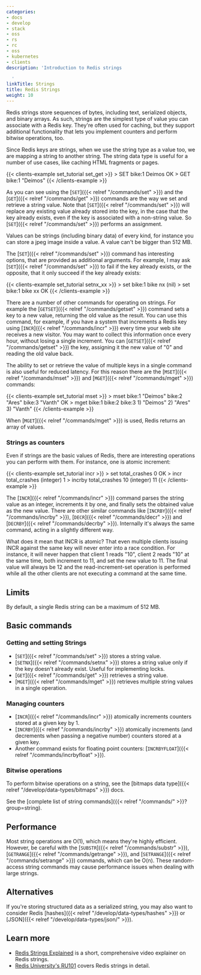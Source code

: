 ```yaml
---
categories:
- docs
- develop
- stack
- oss
- rs
- rc
- oss
- kubernetes
- clients
description: 'Introduction to Redis strings

  '
linkTitle: Strings
title: Redis Strings
weight: 10
---
```


Redis strings store sequences of bytes, including text, serialized objects, and binary arrays.
As such, strings are the simplest type of value you can associate with
a Redis key.
They're often used for caching, but they support additional functionality that lets you implement counters and perform bitwise operations, too.

Since Redis keys are strings, when we use the string type as a value too,
we are mapping a string to another string. The string data type is useful
for a number of use cases, like caching HTML fragments or pages.

{{< clients-example set_tutorial set_get >}}
    > SET bike:1 Deimos
    OK
    > GET bike:1
    "Deimos"
{{< /clients-example >}}

As you can see using the [`SET`]({{< relref "/commands/set" >}}) and the [`GET`]({{< relref "/commands/get" >}}) commands are the way we set
and retrieve a string value. Note that [`SET`]({{< relref "/commands/set" >}}) will replace any existing value
already stored into the key, in the case that the key already exists, even if
the key is associated with a non-string value. So [`SET`]({{< relref "/commands/set" >}}) performs an assignment.

Values can be strings (including binary data) of every kind, for instance you
can store a jpeg image inside a value. A value can't be bigger than 512 MB.

The [`SET`]({{< relref "/commands/set" >}}) command has interesting options, that are provided as additional
arguments. For example, I may ask [`SET`]({{< relref "/commands/set" >}}) to fail if the key already exists,
or the opposite, that it only succeed if the key already exists:

{{< clients-example set_tutorial setnx_xx >}}
    > set bike:1 bike nx
    (nil)
    > set bike:1 bike xx
    OK
{{< /clients-example >}}

There are a number of other commands for operating on strings. For example
the [`GETSET`]({{< relref "/commands/getset" >}}) command sets a key to a new value, returning the old value as the
result. You can use this command, for example, if you have a
system that increments a Redis key using [`INCR`]({{< relref "/commands/incr" >}})
every time your web site receives a new visitor. You may want to collect this
information once every hour, without losing a single increment.
You can [`GETSET`]({{< relref "/commands/getset" >}}) the key, assigning it the new value of "0" and reading the
old value back.

The ability to set or retrieve the value of multiple keys in a single
command is also useful for reduced latency. For this reason there are
the [`MSET`]({{< relref "/commands/mset" >}}) and [`MGET`]({{< relref "/commands/mget" >}}) commands:

{{< clients-example set_tutorial mset >}}
    > mset bike:1 "Deimos" bike:2 "Ares" bike:3 "Vanth"
    OK
    > mget bike:1 bike:2 bike:3
    1) "Deimos"
    2) "Ares"
    3) "Vanth"
{{< /clients-example >}}

When [`MGET`]({{< relref "/commands/mget" >}}) is used, Redis returns an array of values.

### Strings as counters
Even if strings are the basic values of Redis, there are interesting operations
you can perform with them. For instance, one is atomic increment:

{{< clients-example set_tutorial incr >}}
    > set total_crashes 0
    OK
    > incr total_crashes
    (integer) 1
    > incrby total_crashes 10
    (integer) 11
{{< /clients-example >}}

The [`INCR`]({{< relref "/commands/incr" >}}) command parses the string value as an integer,
increments it by one, and finally sets the obtained value as the new value.
There are other similar commands like [`INCRBY`]({{< relref "/commands/incrby" >}}),
[`DECR`]({{< relref "/commands/decr" >}}) and [`DECRBY`]({{< relref "/commands/decrby" >}}). Internally it's
always the same command, acting in a slightly different way.

What does it mean that INCR is atomic?
That even multiple clients issuing INCR against
the same key will never enter into a race condition. For instance, it will never
happen that client 1 reads "10", client 2 reads "10" at the same time, both
increment to 11, and set the new value to 11. The final value will always be
12 and the read-increment-set operation is performed while all the other
clients are not executing a command at the same time.


## Limits

By default, a single Redis string can be a maximum of 512 MB.

## Basic commands

### Getting and setting Strings

* [`SET`]({{< relref "/commands/set" >}}) stores a string value.
* [`SETNX`]({{< relref "/commands/setnx" >}}) stores a string value only if the key doesn't already exist. Useful for implementing locks.
* [`GET`]({{< relref "/commands/get" >}}) retrieves a string value.
* [`MGET`]({{< relref "/commands/mget" >}}) retrieves multiple string values in a single operation.

### Managing counters

* [`INCR`]({{< relref "/commands/incr" >}}) atomically increments counters stored at a given key by 1.
* [`INCRBY`]({{< relref "/commands/incrby" >}}) atomically increments (and decrements when passing a negative number) counters stored at a given key.
* Another command exists for floating point counters: [`INCRBYFLOAT`]({{< relref "/commands/incrbyfloat" >}}).

### Bitwise operations

To perform bitwise operations on a string, see the [bitmaps data type]({{< relref "/develop/data-types/bitmaps" >}}) docs.

See the [complete list of string commands]({{< relref "/commands/" >}}?group=string).

## Performance

Most string operations are O(1), which means they're highly efficient.
However, be careful with the [`SUBSTR`]({{< relref "/commands/substr" >}}), [`GETRANGE`]({{< relref "/commands/getrange" >}}), and [`SETRANGE`]({{< relref "/commands/setrange" >}}) commands, which can be O(n).
These random-access string commands may cause performance issues when dealing with large strings.

## Alternatives

If you're storing structured data as a serialized string, you may also want to consider Redis [hashes]({{< relref "/develop/data-types/hashes" >}}) or [JSON]({{< relref "/develop/data-types/json/" >}}).

## Learn more

* [Redis Strings Explained](https://www.youtube.com/watch?v=7CUt4yWeRQE) is a short, comprehensive video explainer on Redis strings.
* [Redis University's RU101](https://university.redis.com/courses/ru101/) covers Redis strings in detail.

